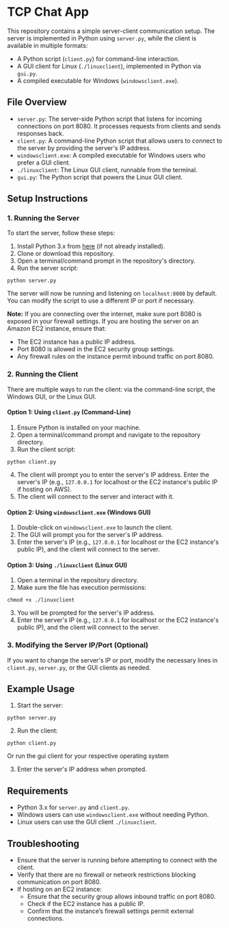 # TCP Chat App
This repository contains a simple server-client communication setup. The server is implemented in Python using `server.py`, while the client is available in multiple formats:
- A Python script (`client.py`) for command-line interaction.
- A GUI client for Linux (`./linuxclient`), implemented in Python via `gui.py`.
- A compiled executable for Windows (`windowsclient.exe`).

## File Overview
- `server.py`: The server-side Python script that listens for incoming connections on port 8080. It processes requests from clients and sends responses back.
- `client.py`: A command-line Python script that allows users to connect to the server by providing the server's IP address.
- `windowsclient.exe`: A compiled executable for Windows users who prefer a GUI client.
- `./linuxclient`: The Linux GUI client, runnable from the terminal.
- `gui.py`: The Python script that powers the Linux GUI client.

## Setup Instructions
### 1. Running the Server

To start the server, follow these steps:

1. Install Python 3.x from [here](https://www.python.org/downloads/) (if not already installed).
2. Clone or download this repository.
3. Open a terminal/command prompt in the repository's directory.
4. Run the server script:

```
python server.py
```

The server will now be running and listening on `localhost:8080` by default. You can modify the script to use a different IP or port if necessary.

**Note:** If you are connecting over the internet, make sure port 8080 is exposed in your firewall settings. If you are hosting the server on an Amazon EC2 instance, ensure that:
- The EC2 instance has a public IP address.
- Port 8080 is allowed in the EC2 security group settings.
- Any firewall rules on the instance permit inbound traffic on port 8080.

### 2. Running the Client

There are multiple ways to run the client: via the command-line script, the Windows GUI, or the Linux GUI.

#### Option 1: Using `client.py` (Command-Line)

1. Ensure Python is installed on your machine.
2. Open a terminal/command prompt and navigate to the repository directory.
3. Run the client script:

```
python client.py
```

4. The client will prompt you to enter the server's IP address. Enter the server's IP (e.g., `127.0.0.1` for localhost or the EC2 instance's public IP if hosting on AWS).
5. The client will connect to the server and interact with it.

#### Option 2: Using `windowsclient.exe` (Windows GUI)

1. Double-click on `windowsclient.exe` to launch the client.
2. The GUI will prompt you for the server's IP address.
3. Enter the server's IP (e.g., `127.0.0.1` for localhost or the EC2 instance's public IP), and the client will connect to the server.

#### Option 3: Using `./linuxclient` (Linux GUI)

1. Open a terminal in the repository directory.
2. Make sure the file has execution permissions:

```
chmod +x ./linuxclient
```

3. You will be prompted for the server's IP address.
4. Enter the server's IP (e.g., `127.0.0.1` for localhost or the EC2 instance's public IP), and the client will connect to the server.

### 3. Modifying the Server IP/Port (Optional)

If you want to change the server's IP or port, modify the necessary lines in `client.py`, `server.py`, or the GUI clients as needed.

## Example Usage

1. Start the server:

```
python server.py
```

2. Run the client:

```
python client.py
```
Or run the gui client for your respective operating system

3. Enter the server's IP address when prompted.

## Requirements

- Python 3.x for `server.py` and `client.py`.
- Windows users can use `windowsclient.exe` without needing Python.
- Linux users can use the GUI client `./linuxclient`.

## Troubleshooting

- Ensure that the server is running before attempting to connect with the client.
- Verify that there are no firewall or network restrictions blocking communication on port 8080.
- If hosting on an EC2 instance:
  - Ensure that the security group allows inbound traffic on port 8080.
  - Check if the EC2 instance has a public IP.
  - Confirm that the instance’s firewall settings permit external connections.



